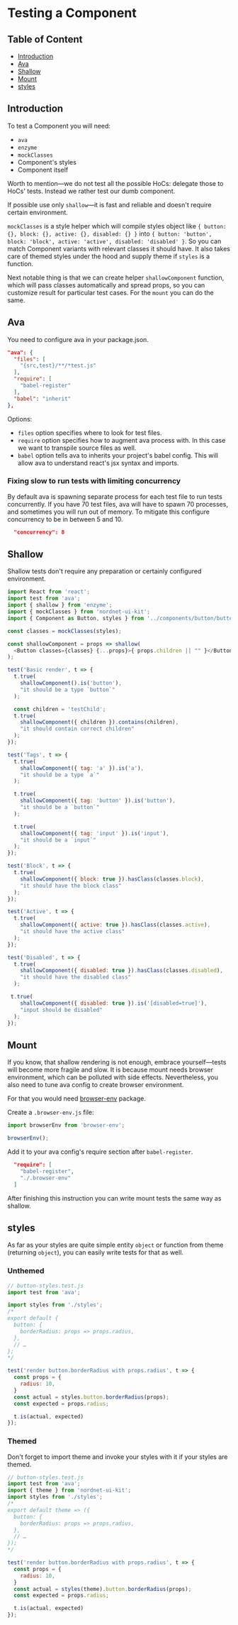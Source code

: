 # Testing a Component

## Table of Content

* [Introduction](#introduction)
* [Ava](#ava)
* [Shallow](#shallow)
* [Mount](#mount)
* [styles](#styles)

## Introduction

To test a Component you will need:
* `ava`
* `enzyme`
* `mockClasses`
* Component's styles
* Component itself

Worth to mention—we do not test all the possible HoCs: delegate those to HoCs' tests.
Instead we rather test our dumb component.

If possible use only `shallow`—it is fast and reliable and doesn't require certain environment.

`mockClasses` is a style helper which will compile styles object like `{ button: {}, block: {}, active: {}, disabled: {} }` into `{ button: 'button', block: 'block', active: 'active', disabled: 'disabled' }`. So you can match Component variants with relevant classes it should have. It also takes care of themed styles under the hood and supply theme if `styles` is a function.

Next notable thing is that we can create helper `shallowComponent` function,
which will pass classes automatically and spread props, so you can customize result for particular test cases. For the `mount` you can do the same.

## Ava

You need to configure ava in your package.json.

```json
"ava": {
  "files": [
    "{src,test}/**/*test.js"
  ],
  "require": [
    "babel-register"
  ],
  "babel": "inherit"
},
```

Options:
* `files` option specifies where to look for test files.
* `require` option specifies how to augment ava process with. In this case we want to transpile source files as well.
* `babel` option tells ava to inherits your project's babel config. This will allow ava to understand react's jsx syntax and imports.

### Fixing slow to run tests with limiting concurrency

By default ava is spawning separate process for each test file to run tests concurrently. If you have 70 test files, ava will have to spawn 70 processes, and sometimes you will run out of memory. To mitigate this configure concurrency to be in between 5 and 10.

```json
  "concurrency": 8
```

## Shallow

Shallow tests don't require any preparation or certainly configured environment.

```js
import React from 'react';
import test from 'ava';
import { shallow } from 'enzyme';
import { mockClasses } from 'nordnet-ui-kit';
import { Component as Button, styles } from '../components/button/button';

const classes = mockClasses(styles);

const shallowComponent = props => shallow(
  <Button classes={classes} {...props}>{ props.children || "" }</Button>
);

test('Basic render', t => {
  t.true(
    shallowComponent().is('button'),
    "it should be a type `button`"
  );

  const children = 'testChild';
  t.true(
    shallowComponent({ children }).contains(children),
    "it should contain correct children"
  );
});

test('Tags', t => {
  t.true(
    shallowComponent({ tag: 'a' }).is('a'),
    "it should be a type `a`"
  );

  t.true(
    shallowComponent({ tag: 'button' }).is('button'),
    "it should be a `button`"
  );

  t.true(
    shallowComponent({ tag: 'input' }).is('input'),
    "it should be a `input`"
  );
});

test('Block', t => {
  t.true(
    shallowComponent({ block: true }).hasClass(classes.block),
    "it should have the block class"
  );
});

test('Active', t => {
  t.true(
    shallowComponent({ active: true }).hasClass(classes.active),
    "it should have the active class"
  );
});

test('Disabled', t => {
  t.true(
    shallowComponent({ disabled: true }).hasClass(classes.disabled),
    "it should have the disabled class"
  );

 t.true(
    shallowComponent({ disabled: true }).is('[disabled=true]'),
    "input should be disabled"
  );
});
```

## Mount

If you know, that shallow rendering is not enough, embrace yourself—tests will become more fragile and slow. It is because mount needs browser environment, which can be polluted with side effects. Nevertheless, you also need to tune ava config to create browser environment.

For that you would need [browser-env](https://github.com/lukechilds/browser-env) package.

Create a `.browser-env.js` file:

```js
import browserEnv from 'browser-env';

browserEnv();
```

Add it to your ava config's require section after `babel-register`.

```json
  "require": [
    "babel-register",
    "./.browser-env"
  ]
```

After finishing this instruction you can write mount tests the same way as shallow.


## styles

As far as your styles are quite simple entity `object` or function from theme (returning `object`), you can easily write tests for that as well.


### Unthemed

```js
// button-styles.test.js
import test from 'ava';

import styles from './styles';
/*
export default {
  button: {
    borderRadius: props => props.radius,
  },
  // …
};
*/

test('render button.borderRadius with props.radius', t => {
  const props = {
    radius: 10,
  }
  const actual = styles.button.borderRadius(props);
  const expected = props.radius;

  t.is(actual, expected)
});
```

### Themed

Don't forget to import theme and invoke your styles with it if your styles are themed.

```js
// button-styles.test.js
import test from 'ava';
import { theme } from 'nordnet-ui-kit';
import styles from './styles';
/*
export default theme => ({
  button: {
    borderRadius: props => props.radius,
  },
  // …
});
*/

test('render button.borderRadius with props.radius', t => {
  const props = {
    radius: 10,
  }
  const actual = styles(theme).button.borderRadius(props);
  const expected = props.radius;

  t.is(actual, expected)
});
```
